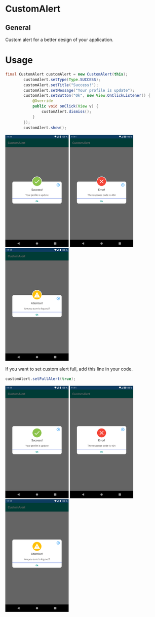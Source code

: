 # CustomAlert

## General

Custom alert for a better design of your application.

# Usage

```java
final CustomAlert customAlert = new CustomAlert(this);
        customAlert.setType(Type.SUCCESS);
        customAlert.setTitle("Success!");
        customAlert.setMessage("Your profile is update");
        customAlert.setButton("Ok", new View.OnClickListener() {
            @Override
            public void onClick(View v) {
                customAlert.dismiss();
            }
        });
        customAlert.show();
```

<p>
<img src="https://github.com/MH-projects/CustomAlert/blob/master/pictures/type_success.png" width="200">
<img src="https://github.com/MH-projects/CustomAlert/blob/master/pictures/type_fail.png" width="200">
<img src="https://github.com/MH-projects/CustomAlert/blob/master/pictures/type_warning.png" width="200">
</p>

If you want to set custom alert full, add this line in your code.
```java
customAlert.setFullAlert(true);
```
<p>
<img src="https://github.com/MH-projects/CustomAlert/blob/master/pictures/type_success_full.png" width="200">
<img src="https://github.com/MH-projects/CustomAlert/blob/master/pictures/type_fail_full.png" width="200">
<img src="https://github.com/MH-projects/CustomAlert/blob/master/pictures/type_warning_full.png" width="200">
</p>